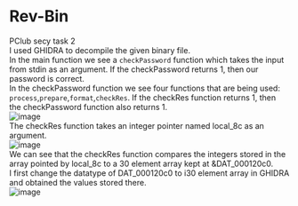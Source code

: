 # Rev-Bin
PClub secy task 2  
I used GHIDRA to decompile the given binary file.  
In the main function we see a `checkPassword` function which takes the input from stdin as an argument. If the checkPassword returns 1, then our password is correct.  
In the checkPassword function we see four functions that are being used: `process`,`prepare`,`format`,`checkRes`.
If the checkRes function returns 1, then the checkPassword function also returns 1.  
![image](https://user-images.githubusercontent.com/92073778/184889679-1820777e-86a5-4512-a65e-7fc9038fd444.png)  
The checkRes function takes an integer pointer named local_8c as an argument.  
![image](https://user-images.githubusercontent.com/92073778/184890269-45068a70-d118-43bd-bb2b-0873246590e0.png)  
We can see that the checkRes function compares the integers stored in the array pointed by local_8c to a 30 element array kept at &DAT_000120c0.  
I first change the datatype of DAT_000120c0 to i30 element array in GHIDRA and obtained the values stored there.  
![image](https://user-images.githubusercontent.com/92073778/184892627-b82b7d1e-3128-4bc2-8062-0183f6898bea.png)

